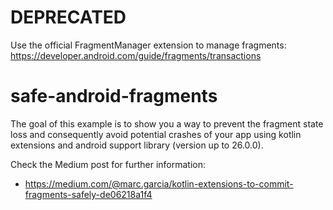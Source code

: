 # DEPRECATED

Use the official FragmentManager extension to manage fragments: https://developer.android.com/guide/fragments/transactions

# safe-android-fragments
The goal of this example is to show you a way to prevent the fragment state loss and consequently avoid potential crashes of your app using kotlin extensions and android support library (version up to 26.0.0).

Check the Medium post for further information:
* https://medium.com/@marc.garcia/kotlin-extensions-to-commit-fragments-safely-de06218a1f4
